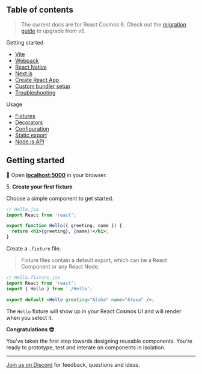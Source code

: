 ## Table of contents

> The current docs are for React Cosmos 6. Check out the [migration guide](getting-started/migration.md) to upgrade from v5.

Getting started

- [Vite](getting-started/vite.md)
- [Webpack](getting-started/webpack.md)
- [React Native](getting-started/react-native.md)
- [Next.js](getting-started/next.md)
- [Create React App](getting-started/create-react-app.md)
- [Custom bundler setup](getting-started/custom-bundler.md)
- [Troubleshooting](getting-started/troubleshooting.md)

Usage

- [Fixtures](usage/fixtures.md)
- [Decorators](usage/decorators.md)
- [Configuration](usage/configuration.md)
- [Static export](usage/static-export.md)
- [Node.js API](usage/node-api.md)

## Getting started

🚀 Open **[localhost:5000](http://localhost:5000)** in your browser.

5\. **Create your first fixture**

Choose a simple component to get started.

<!-- prettier-ignore -->
```jsx
// Hello.jsx
import React from 'react';

export function Hello({ greeting, name }) {
  return <h1>{greeting}, {name}!</h1>;
}
```

Create a `.fixture` file.

> Fixture files contain a default export, which can be a React Component or any React Node.

```jsx
// Hello.fixture.jsx
import React from 'react';
import { Hello } from './Hello';

export default <Hello greeting="Aloha" name="Alexa" />;
```

The `Hello` fixture will show up in your React Cosmos UI and will render when you select it.

**Congratulations 😎**

You've taken the first step towards designing reusable components. You're ready to prototype, test and interate on components in isolation.

---

[Join us on Discord](https://discord.gg/3X95VgfnW5) for feedback, questions and ideas.
